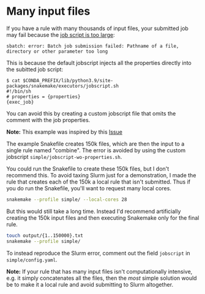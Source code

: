 # Many input files

If you have a rule with many thousands of input files, your submitted job may
fail because the [job script is too
large](https://bugs.schedmd.com/show_bug.cgi?id=2198):

```
sbatch: error: Batch job submission failed: Pathname of a file, directory or other parameter too long
```

This is because the default jobscript injects all the properties directly into
the subitted job script:

```
$ cat $CONDA_PREFIX/lib/python3.9/site-packages/snakemake/executors/jobscript.sh
#!/bin/sh
# properties = {properties}
{exec_job}
```

You can avoid this by creating a custom jobscript file that omits the comment
with the job properties.

**Note:** This example was inspired by this [Issue](https://github.com/Snakemake-Profiles/slurm/issues/87)

The example Snakefile creates 150k files, which are then the input to a single
rule named "combine". The error is avoided by using the custom jobscript
`simple/jobscript-wo-properties.sh`.

You could run the Snakefile to create these 150k files, but I don't recommend
this. To avoid taxing Slurm just for a demonstration, I made the rule that
creates each of the 150k a local rule that isn't submitted. Thus if you do
run the Snakefile, you'll want to request many local cores.

```sh
snakemake --profile simple/ --local-cores 28
```

But this would still take a long time. Instead I'd recommend artificially
creating the 150k input files and then executing Snakemake only for the final
rule.

```sh
touch output/{1..150000}.txt
snakemake --profile simple/
```

To instead reproduce the Slurm error, comment out the field `jobscript` in
`simple/config.yaml`.

**Note:** If your rule that has many input files isn't computationally
intensive, e.g. it simply concatenates all the files, then the _most_ simple
solution would be to make it a local rule and avoid submitting to Slurm
altogether.
